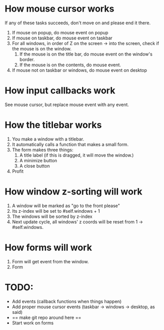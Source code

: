 # How mouse cursor works

If any of these tasks succeeds, don't move on and please end it there.

1. If mouse on popup, do mouse event on popup
2. If mouse on taskbar, do mouse event on taskbar
3. For all windows, in order of Z on the screen -> into the screen, check if the mouse is on the window.
	1. If the mouse is on the title bar, do mouse event on the window's border.
	2. If the mouse is on the contents, do mouse event.
4. If mouse not on taskbar or windows, do mouse event on desktop

# How input callbacks work

See mouse cursor, but replace mouse event with any event.

# How the titlebar works

1. You make a window with a titlebar.
2. It automatically calls a function that makes a small form.
3. The form makes three things:
	1. A title label (if this is dragged, it will move the window.)
	2. A minimize button
	3. A close button
4. Profit

# How window z-sorting will work

1. A window will be marked as "go to the front please"
2. Its z-index will be set to #self.windows + 1
3. The windows will be sorted by z-index
4. Next update cycle, all windows' z coords will be reset from 1 -> #self.windows.

# How forms will work

1. Form will get event from the window.
2. Form

# TODO:

* Add events (callback functions when things happen)
* Add proper mouse cursor events (taskbar -> windows -> desktop, as said)
* == make git repo around here ==
* Start work on forms
